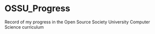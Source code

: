 # OSSU_Progress
Record of my progress in the Open Source Society University Computer Science curriculum

